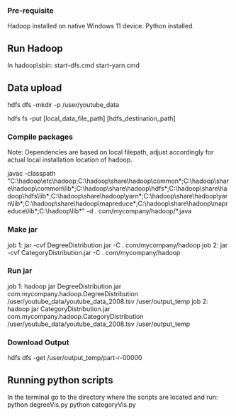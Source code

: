 ### Pre-requisite
Hadoop installed on native Windows 11 device.
Python installed.

## Run Hadoop
In hadoop\sbin: 
start-dfs.cmd
start-yarn.cmd

## Data upload
hdfs dfs -mkdir -p /user/youtube_data

hdfs fs -put [local_data_file_path] [hdfs_destination_path]

### Compile packages
Note: Dependencies are based on local filepath, adjust accordingly for actual local installation location of hadoop.

javac -classpath "C:\hadoop\etc\hadoop;C:\hadoop\share\hadoop\common\*;C:\hadoop\share\hadoop\common\lib\*;C:\hadoop\share\hadoop\hdfs\*;C:\hadoop\share\hadoop\hdfs\lib\*;C:\hadoop\share\hadoop\yarn\*;C:\hadoop\share\hadoop\yarn\lib\*;C:\hadoop\share\hadoop\mapreduce\*;C:\hadoop\share\hadoop\mapreduce\lib\*;C:\hadoop\lib\*" -d . com/mycompany/hadoop/*.java

### Make jar
job 1: jar -cvf DegreeDistribution.jar -C . com/mycompany/hadoop
job 2: jar -cvf CategoryDistribution.jar -C . com/mycompany/hadoop

### Run jar
job 1: hadoop jar DegreeDistribution.jar com.mycompany.hadoop.DegreeDistribution /user/youtube_data/youtube_data_2008.tsv /user/output_temp
job 2: hadoop jar CategoryDistribution.jar com.mycompany.hadoop.CategoryDistribution /user/youtube_data/youtube_data_2008.tsv /user/output_temp

### Download Output 
hdfs dfs -get /user/output_temp/part-r-00000


## Running python scripts
In the terminal go to the directory where the scripts are located and run:
python degreeVis.py
python categoryVis.py
